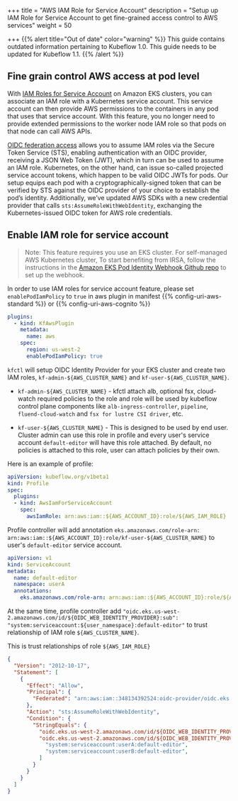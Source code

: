 +++
title = "AWS IAM Role for Service Account"
description = "Setup up IAM Role for Service Account to get fine-grained access control to AWS services"
weight = 50
                    
+++
{{% alert title="Out of date" color="warning" %}}
This guide contains outdated information pertaining to Kubeflow 1.0. This guide
needs to be updated for Kubeflow 1.1.
{{% /alert %}}

## Fine grain control AWS access at pod level

With [IAM Roles for Service Account](https://docs.aws.amazon.com/eks/latest/userguide/iam-roles-for-service-accounts.html) on Amazon EKS clusters, you can associate an IAM role with a Kubernetes service account. This service account can then provide AWS permissions to the containers in any pod that uses that service account. With this feature, you no longer need to provide extended permissions to the worker node IAM role so that pods on that node can call AWS APIs.

[OIDC federation access](https://docs.aws.amazon.com/IAM/latest/UserGuide/id_roles_providers_create_oidc.html) allows you to assume IAM roles via the Secure Token Service (STS), enabling authentication with an OIDC provider, receiving a JSON Web Token (JWT), which in turn can be used to assume an IAM role. Kubernetes, on the other hand, can issue so-called projected service account tokens, which happen to be valid OIDC JWTs for pods. Our setup equips each pod with a cryptographically-signed token that can be verified by STS against the OIDC provider of your choice to establish the pod’s identity. Additionally, we’ve updated AWS SDKs with a new credential provider that calls `sts:AssumeRoleWithWebIdentity`, exchanging the Kubernetes-issued OIDC token for AWS role credentials.

## Enable IAM role for service account

> Note: This feature requires you use an EKS cluster. For self-managed AWS Kubernetes cluster, To start benefiting from IRSA, follow the instructions in the [Amazon EKS Pod Identity Webhook Github repo](https://github.com/aws/amazon-eks-pod-identity-webhook) to set up the webhook.

In order to use IAM roles for service account feature, please set `enablePodIamPolicy` to `true` in aws plugin in manifest {{% config-uri-aws-standard %}} or {{% config-uri-aws-cognito %}} 

```yaml
plugins:
  - kind: KfAwsPlugin
    metadata:
      name: aws
    spec:
      region: us-west-2
      enablePodIamPolicy: true
```

`kfctl` will setup OIDC Identity Provider for your EKS cluster and create two IAM roles, `kf-admin-${AWS_CLUSTER_NAME}` and `kf-user-${AWS_CLUSTER_NAME}`.

- `kf-admin-${AWS_CLUSTER_NAME}` - kfctl attach alb, optional fsx, cloud-watch required policies to the role and role will be used by kubeflow control plane components like `alb-ingress-controller`, `pipeline`, `fluend-cloud-watch` and `fsx for lustre CSI driver`, etc.

- `kf-user-${AWS_CLUSTER_NAME}` - This is designed to be used by end user. Cluster admin can use this role in profile and every user's service account `default-editor` will have this role attached. By default, no policies is attached to this role, user can attach policies by their own.

Here is an example of profile:

```yaml
apiVersion: kubeflow.org/v1beta1
kind: Profile
spec:
  plugins:
  - kind: AwsIamForServiceAccount
    spec:
      awsIamRole: arn:aws:iam::${AWS_ACCOUNT_ID}:role/${AWS_IAM_ROLE}
```

Profile controller will add annotation `eks.amazonaws.com/role-arn: arn:aws:iam::${AWS_ACCOUNT_ID}:role/kf-user-${AWS_CLUSTER_NAME}` to user's `default-editor` service account.

```yaml
apiVersion: v1
kind: ServiceAccount
metadata:
  name: default-editor
  namespace: userA
  annotations:
    eks.amazonaws.com/role-arn: arn:aws:iam::${AWS_ACCOUNT_ID}:role/${AWS_IAM_ROLE}
```

At the same time, profile controller add `"oidc.eks.us-west-2.amazonaws.com/id/${OIDC_WEB_IDENTITY_PROVIDER}:sub": "system:serviceaccount:${user_namespace}:default-editor"` to trust relationship of IAM role `${AWS_CLUSTER_NAME}`.

This is trust relationships of role `${AWS_IAM_ROLE}`
```json
{
  "Version": "2012-10-17",
  "Statement": [
    {
      "Effect": "Allow",
      "Principal": {
        "Federated": "arn:aws:iam::348134392524:oidc-provider/oidc.eks.us-west-2.amazonaws.com/id/${OIDC_WEB_IDENTITY_PROVIDER}"
      },
      "Action": "sts:AssumeRoleWithWebIdentity",
      "Condition": {
        "StringEquals": {
          "oidc.eks.us-west-2.amazonaws.com/id/${OIDC_WEB_IDENTITY_PROVIDER}:aud": "sts.amazonaws.com",
          "oidc.eks.us-west-2.amazonaws.com/id/${OIDC_WEB_IDENTITY_PROVIDER}:sub": [
            "system:serviceaccount:userA:default-editor",
            "system:serviceaccount:userB:default-editor",
          ]
        }
      }
    }
  ]
}
```
